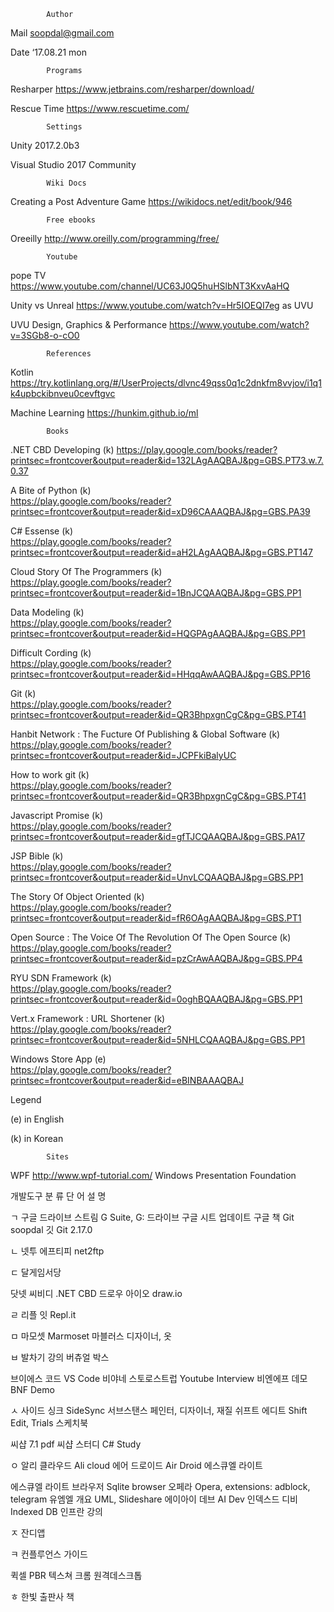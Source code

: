             Author
Mail	soopdal@gmail.com

Date	‘17.08.21 mon

            Programs
Resharper                           https://www.jetbrains.com/resharper/download/

Rescue Time                         https://www.rescuetime.com/


            Settings
Unity 2017.2.0b3

Visual Studio 2017 Community

            Wiki Docs
Creating a Post Adventure Game      https://wikidocs.net/edit/book/946

            Free ebooks                         
Oreeilly                            http://www.oreilly.com/programming/free/

            Youtube
pope TV                             https://www.youtube.com/channel/UC63J0Q5huHSlbNT3KxvAaHQ

Unity vs Unreal                     https://www.youtube.com/watch?v=Hr5IOEQI7eg as UVU

UVU Design, Graphics & Performance      https://www.youtube.com/watch?v=3SGb8-o-cO0

            References
Kotlin                              https://try.kotlinlang.org/#/UserProjects/dlvnc49qss0q1c2dnkfm8vvjov/i1q1k4upbckibnveu0cevftgvc

Machine Learning                    https://hunkim.github.io/ml


            Books
            
.NET CBD Developing (k)
https://play.google.com/books/reader?printsec=frontcover&output=reader&id=132LAgAAQBAJ&pg=GBS.PT73.w.7.0.37

A Bite of Python (k)       
https://play.google.com/books/reader?printsec=frontcover&output=reader&id=xD96CAAAQBAJ&pg=GBS.PA39

C# Essense (k)             
https://play.google.com/books/reader?printsec=frontcover&output=reader&id=aH2LAgAAQBAJ&pg=GBS.PT147

Cloud Story Of The Programmers (k)            
https://play.google.com/books/reader?printsec=frontcover&output=reader&id=1BnJCQAAQBAJ&pg=GBS.PP1

Data Modeling (k)          
https://play.google.com/books/reader?printsec=frontcover&output=reader&id=HQGPAgAAQBAJ&pg=GBS.PP1

Difficult Cording (k)      
https://play.google.com/books/reader?printsec=frontcover&output=reader&id=HHqqAwAAQBAJ&pg=GBS.PP16

Git (k)                    
https://play.google.com/books/reader?printsec=frontcover&output=reader&id=QR3BhpxgnCgC&pg=GBS.PT41

Hanbit Network : The Fucture Of Publishing & Global Software (k)         
https://play.google.com/books/reader?printsec=frontcover&output=reader&id=JCPFkiBalyUC

How to work git (k)        
https://play.google.com/books/reader?printsec=frontcover&output=reader&id=QR3BhpxgnCgC&pg=GBS.PT41

Javascript Promise (k)     
https://play.google.com/books/reader?printsec=frontcover&output=reader&id=gfTJCQAAQBAJ&pg=GBS.PA17

JSP Bible (k)              
https://play.google.com/books/reader?printsec=frontcover&output=reader&id=UnvLCQAAQBAJ&pg=GBS.PP1

The Story Of Object Oriented (k)        
https://play.google.com/books/reader?printsec=frontcover&output=reader&id=fR6OAgAAQBAJ&pg=GBS.PT1

Open Source : The Voice Of The Revolution Of The Open Source (k)            
https://play.google.com/books/reader?printsec=frontcover&output=reader&id=pzCrAwAAQBAJ&pg=GBS.PP4

RYU SDN Framework (k)      
https://play.google.com/books/reader?printsec=frontcover&output=reader&id=0oghBQAAQBAJ&pg=GBS.PP1

Vert.x Framework : URL Shortener (k)       
https://play.google.com/books/reader?printsec=frontcover&output=reader&id=5NHLCQAAQBAJ&pg=GBS.PP1

Windows Store App (e)       
https://play.google.com/books/reader?printsec=frontcover&output=reader&id=eBINBAAAQBAJ

Legend

(e)         in English

(k)         in Korean

            Sites
            
WPF 
http://www.wpf-tutorial.com/
Windows Presentation Foundation

개발도구
분 류
단 어
설 명

ㄱ
구글 드라이브 스트림
G Suite, G: 드라이브
구글 시트
업데이트
구글 책
Git soopdal
깃
Git 2.17.0

ㄴ
넷투 에프티피
net2ftp

ㄷ
달게임서당


닷넷 씨비디
.NET CBD
드로우 아이오
draw.io

ㄹ
리플 잇
Repl.it

ㅁ
마모셋
Marmoset
마블러스
디자이너, 옷

ㅂ
발차기
강의
버츄얼 박스


브이에스 코드
VS Code
비야네 스토로스트럽
Youtube Interview
비엔에프 데모
BNF Demo

ㅅ
사이드 싱크
SideSync
서브스탠스
페인터, 디자이너, 재질
쉬프트 에디트
Shift Edit, Trials
스케치북


씨샵 7.1
pdf
씨샵 스터디
C# Study

ㅇ
알리 클라우드
Ali cloud
에어 드로이드
Air Droid
에스큐엘 라이트


에스큐엘 라이트 브라우저
Sqlite browser
오페라
Opera, extensions: adblock, telegram
유엠엘 개요
UML, Slideshare
에이아이 데브
AI Dev
인덱스드 디비
Indexed DB
인프란
강의

ㅈ
잔디앱


ㅋ
컨플루언스 가이드


퀵셀
PBR 텍스쳐
크롬 원격데스크톱


ㅎ
한빛 출판사 책











